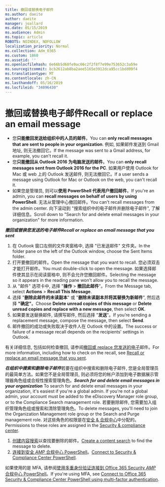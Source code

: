 ```yaml
---
title: 撤回或替换电子邮件
ms.author: daeite
author: daeite
manager: joallard
ms.date: 05/15/2019
ms.audience: Admin
ms.topic: article
ROBOTS: NOINDEX, NOFOLLOW
localization_priority: Normal
ms.collection: Adm_O365
ms.custom: 1860
ms.assetid: ''
ms.openlocfilehash: 6e66b5d60fe9ac66c2f2f8f7e99e753652c3a59e
ms.sourcegitcommit: bcb2612ab8ba2aee5165e3912dca95cc1bdd09f4
ms.translationtype: MT
ms.contentlocale: zh-CN
ms.lasthandoff: 05/16/2019
ms.locfileid: "34096430"
---
```

# <a name="recall-or-replace-an-email-message"></a><span data-ttu-id="1df78-102">撤回或替换电子邮件</span><span class="sxs-lookup"><span data-stu-id="1df78-102">Recall or replace an email message</span></span>

- <span data-ttu-id="1df78-103">您**只能撤回发送给组织中的人员的邮件**。</span><span class="sxs-lookup"><span data-stu-id="1df78-103">You can **only recall messages that are sent to people in your organization**.</span></span> <span data-ttu-id="1df78-104">例如, 如果邮件发送到 Gmail 地址, 则无法撤回它。</span><span class="sxs-lookup"><span data-stu-id="1df78-104">If the message was sent to a Gmail address, for example, you can't recall it.</span></span>
- <span data-ttu-id="1df78-105">您**只能撤回从 Outlook 2016 为电脑发送的邮件**。</span><span class="sxs-lookup"><span data-stu-id="1df78-105">You can **only recall messages sent from Outlook 2016 for the PC**.</span></span> <span data-ttu-id="1df78-106">如果用户使用 Outlook for Mac 或 web 上的 Outlook 发送邮件, 则无法撤回它。</span><span class="sxs-lookup"><span data-stu-id="1df78-106">If a user sends a message using Outlook for Mac or Outlook on the web, you can't recall it.</span></span>
- <span data-ttu-id="1df78-107">如果您是管理员, 则可以**使用 PowerShell 代表用户撤回邮件**。</span><span class="sxs-lookup"><span data-stu-id="1df78-107">If you're an admin, you can **recall messages on behalf of users by using PowerShell**.</span></span> <span data-ttu-id="1df78-108">无法从管理中心撤回邮件。</span><span class="sxs-lookup"><span data-stu-id="1df78-108">You can't recall messages from the admin center.</span></span> <span data-ttu-id="1df78-109">向下滚动到 "搜索组织中的电子邮件并删除电子邮件", 了解详细信息。</span><span class="sxs-lookup"><span data-stu-id="1df78-109">Scroll down to "Search for and delete email messages in your organization" for more information.</span></span>

<span data-ttu-id="1df78-110">***撤回或替换您发送的电子邮件***</span><span class="sxs-lookup"><span data-stu-id="1df78-110">***Recall or replace an email message that you sent***</span></span>
1. <span data-ttu-id="1df78-111">在 Outlook 窗口左侧的文件夹窗格中, 选择 "已发送邮件" 文件夹。</span><span class="sxs-lookup"><span data-stu-id="1df78-111">In the folder pane on the left of the Outlook window, choose the Sent Items folder.</span></span>
2. <span data-ttu-id="1df78-112">打开要撤回的邮件。</span><span class="sxs-lookup"><span data-stu-id="1df78-112">Open the message that you want to recall.</span></span> <span data-ttu-id="1df78-113">您必须双击才能打开邮件。</span><span class="sxs-lookup"><span data-stu-id="1df78-113">You must double-click to open the message.</span></span> <span data-ttu-id="1df78-114">如果选择邮件使其显示在阅读窗格中, 则不会允许您撤回邮件。</span><span class="sxs-lookup"><span data-stu-id="1df78-114">Selecting the message so it appears in the reading pane won't allow you to recall the message.</span></span>
3. <span data-ttu-id="1df78-115">从 "邮件" 选项卡中, 选择 "**操作** > **撤回此邮件**"。</span><span class="sxs-lookup"><span data-stu-id="1df78-115">From the Message tab, select **Actions** > **Recall This Message**.</span></span>
4. <span data-ttu-id="1df78-116">选择 "**删除此邮件的未读副本**" 或 "**删除未读副本并将其替换为新邮件**", 然后选择 **"确定"**。</span><span class="sxs-lookup"><span data-stu-id="1df78-116">Choose **Delete unread copies of this message** or **Delete unread copies and replace with a new message**, then select **OK**.</span></span>
5. <span data-ttu-id="1df78-117">如果要发送替换邮件, 请撰写邮件, 然后选择 "**发送**"。</span><span class="sxs-lookup"><span data-stu-id="1df78-117">If you’re sending a replacement message, compose the message, then select **Send**.</span></span>
6. <span data-ttu-id="1df78-118">邮件撤回的成功或失败取决于收件人在 Outlook 中的设置。</span><span class="sxs-lookup"><span data-stu-id="1df78-118">The success or failure of a message recall depends on the recipients' settings in Outlook.</span></span> 

<span data-ttu-id="1df78-119">有关详细信息, 包括如何检查撤回, 请参阅[撤回或 replace 您发送的电子](https://support.office.com/article/35027f88-d655-4554-b4f8-6c0729a723a0)邮件。</span><span class="sxs-lookup"><span data-stu-id="1df78-119">For more information, including how to check on the recall, see [Recall or replace an email message that you sent](https://support.office.com/article/35027f88-d655-4554-b4f8-6c0729a723a0).</span></span>

<span data-ttu-id="1df78-120">***在组织中搜索和删除电子邮件***若要在组织中搜索和删除电子邮件, 您是全局管理员的最简单方法。如果您不是全局管理员, 则必须将您的帐户添加到电子数据展示管理器角色组或合规性搜索管理角色。</span><span class="sxs-lookup"><span data-stu-id="1df78-120">***Search for and delete email messages in your organization*** To search for and delete email messages in your organization, it's easiest if you're a global admin. If you're not a global admin, your account must be added to the eDiscovery Manager role group, or to the Compliance Search management role.</span></span> <span data-ttu-id="1df78-121">若要删除邮件, 您需要加入组织管理角色组或搜索和清除管理角色。</span><span class="sxs-lookup"><span data-stu-id="1df78-121">To delete messages, you'll need to join the Organization Management role group or the Search and Purge management role.</span></span> <span data-ttu-id="1df78-122">对这些角色的权限是在[安全 & 合规中心](https://protection.office.com/)中分配的。</span><span class="sxs-lookup"><span data-stu-id="1df78-122">Permissions to these roles are assigned in the [Security & compliance center](https://protection.office.com/).</span></span>

1. <span data-ttu-id="1df78-123">[创建内容搜索](https://docs.microsoft.com/en-us/office365/securitycompliance/content-search)以查找要删除的邮件。</span><span class="sxs-lookup"><span data-stu-id="1df78-123">[Create a content search](https://docs.microsoft.com/en-us/office365/securitycompliance/content-search) to find the message to delete.</span></span>
2. <span data-ttu-id="1df78-124">[连接到安全 _AMP_ 合规中心 PowerShell](https://docs.microsoft.com/en-us/powershell/exchange/office-365-scc/connect-to-scc-powershell/connect-to-scc-powershell?view=exchange-ps)。</span><span class="sxs-lookup"><span data-stu-id="1df78-124">[Connect to Security & Compliance Center PowerShell](https://docs.microsoft.com/en-us/powershell/exchange/office-365-scc/connect-to-scc-powershell/connect-to-scc-powershell?view=exchange-ps).</span></span> 

<span data-ttu-id="1df78-125">如果使用的是 MFA, 请参阅[使用多重身份验证连接到 Office 365 Security _AMP_ 合规中心 PowerShell](https://docs.microsoft.com/en-us/powershell/exchange/office-365-scc/connect-to-scc-powershell/mfa-connect-to-scc-powershell?view=exchange-ps)。</span><span class="sxs-lookup"><span data-stu-id="1df78-125">If you're using MFA, see [Connect to Office 365 Security & Compliance Center PowerShell using multi-factor authentication](https://docs.microsoft.com/en-us/powershell/exchange/office-365-scc/connect-to-scc-powershell/mfa-connect-to-scc-powershell?view=exchange-ps).</span></span> 